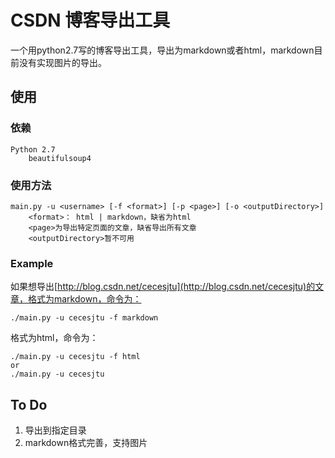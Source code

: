 # CSDN 博客导出工具

一个用python2.7写的博客导出工具，导出为markdown或者html，markdown目前没有实现图片的导出。

## 使用

### 依赖
	
	Python 2.7
		beautifulsoup4

### 使用方法
	
	main.py -u <username> [-f <format>] [-p <page>] [-o <outputDirectory>]
		<format>： html | markdown，缺省为html
		<page>为导出特定页面的文章，缺省导出所有文章
		<outputDirectory>暂不可用

### Example

如果想导出[http://blog.csdn.net/cecesjtu](http://blog.csdn.net/cecesjtu)的文章，格式为markdown，命令为：

	./main.py -u cecesjtu -f markdown

格式为html，命令为：

	./main.py -u cecesjtu -f html
	or
	./main.py -u cecesjtu

## To Do

1. 导出到指定目录
2. markdown格式完善，支持图片